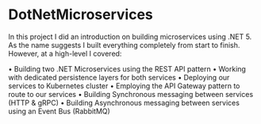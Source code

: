# DotNetMicroservices

In this project I did an introduction on building microservices using .NET 5. 
As the name suggests I built everything completely from start to finish. However, at a high-level I covered:

• Building two .NET Microservices using the REST API pattern
• Working with dedicated persistence layers for both services
• Deploying our services to Kubernetes cluster
• Employing the API Gateway pattern to route to our services
• Building Synchronous messaging between services (HTTP & gRPC)
• Building Asynchronous messaging between services using an Event Bus (RabbitMQ)
